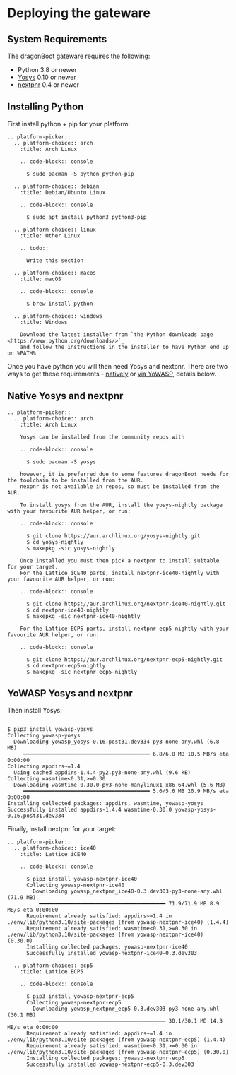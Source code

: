 Deploying the gateware
======================

System Requirements
-------------------

The dragonBoot gateware requires the following:

* Python 3.8 or newer
* [Yosys](https://github.com/YosysHQ/yosys) 0.10 or newer
* [nextpnr](https://github.com/YosysHQ/nextpnr) 0.4 or newer

Installing Python
-----------------

First install python + pip for your platform:

```{eval-rst}
.. platform-picker::
  .. platform-choice:: arch
    :title: Arch Linux

    .. code-block:: console

      $ sudo pacman -S python python-pip

  .. platform-choice:: debian
    :title: Debian/Ubuntu Linux

    .. code-block:: console

      $ sudo apt install python3 python3-pip

  .. platform-choice:: linux
    :title: Other Linux

    .. todo::

      Write this section

  .. platform-choice:: macos
    :title: macOS

    .. code-block:: console

      $ brew install python

  .. platform-choice:: windows
    :title: Windows

    Download the latest installer from `the Python downloads page <https://www.python.org/downloads/>`_
    and follow the instructions in the installer to have Python end up on %PATH%

```

Once you have python you will then need Yosys and nextpnr.
There are two ways to get these requirements - [natively](#native-yosys-and-nextpnr) or
[via YoWASP](#yowasp-yosys-and-nextpnr), details below.

Native Yosys and nextpnr
------------------------

```{eval-rst}
.. platform-picker::
  .. platform-choice:: arch
    :title: Arch Linux

    Yosys can be installed from the community repos with

    .. code-block:: console

      $ sudo pacman -S yosys

    however, it is preferred due to some features dragonBoot needs for the toolchain to be installed from the AUR.
    nexpnr is not available in repos, so must be installed from the AUR.

    To install yosys from the AUR, install the yosys-nightly package with your favourite AUR helper, or run:

    .. code-block:: console

      $ git clone https://aur.archlinux.org/yosys-nightly.git
      $ cd yosys-nightly
      $ makepkg -sic yosys-nightly

    Once installed you must then pick a nextpnr to install suitable for your target.
    For the Lattice iCE40 parts, install nextpnr-ice40-nightly with your favourite AUR helper, or run:

    .. code-block:: console

      $ git clone https://aur.archlinux.org/nextpnr-ice40-nightly.git
      $ cd nextpnr-ice40-nightly
      $ makepkg -sic nextpnr-ice40-nightly

    For the Lattice ECP5 parts, install nextpnr-ecp5-nightly with your favourite AUR helper, or run:

    .. code-block:: console

      $ git clone https://aur.archlinux.org/nextpnr-ecp5-nightly.git
      $ cd nextpnr-ecp5-nightly
      $ makepkg -sic nextpnr-ecp5-nightly

```

YoWASP Yosys and nextpnr
------------------------

Then install Yosys:

```{code-block} console

$ pip3 install yowasp-yosys
Collecting yowasp-yosys
  Downloading yowasp_yosys-0.16.post31.dev334-py3-none-any.whl (6.8 MB)
     ━━━━━━━━━━━━━━━━━━━━━━━━━━━━━━━━━━━━━━━━ 6.8/6.8 MB 10.5 MB/s eta 0:00:00
Collecting appdirs~=1.4
  Using cached appdirs-1.4.4-py2.py3-none-any.whl (9.6 kB)
Collecting wasmtime<0.31,>=0.30
  Downloading wasmtime-0.30.0-py3-none-manylinux1_x86_64.whl (5.6 MB)
     ━━━━━━━━━━━━━━━━━━━━━━━━━━━━━━━━━━━━━━━━ 5.6/5.6 MB 20.9 MB/s eta 0:00:00
Installing collected packages: appdirs, wasmtime, yowasp-yosys
Successfully installed appdirs-1.4.4 wasmtime-0.30.0 yowasp-yosys-0.16.post31.dev334
```

Finally, install nextpnr for your target:

```{eval-rst}
.. platform-picker::
  .. platform-choice:: ice40
    :title: Lattice iCE40

    .. code-block:: console

      $ pip3 install yowasp-nextpnr-ice40
      Collecting yowasp-nextpnr-ice40
        Downloading yowasp_nextpnr_ice40-0.3.dev303-py3-none-any.whl (71.9 MB)
          ━━━━━━━━━━━━━━━━━━━━━━━━━━━━━━━━━━━━━━━━ 71.9/71.9 MB 8.9 MB/s eta 0:00:00
      Requirement already satisfied: appdirs~=1.4 in ./env/lib/python3.10/site-packages (from yowasp-nextpnr-ice40) (1.4.4)
      Requirement already satisfied: wasmtime<0.31,>=0.30 in ./env/lib/python3.10/site-packages (from yowasp-nextpnr-ice40) (0.30.0)
      Installing collected packages: yowasp-nextpnr-ice40
      Successfully installed yowasp-nextpnr-ice40-0.3.dev303

  .. platform-choice:: ecp5
    :title: Lattice ECP5

    .. code-block:: console

      $ pip3 install yowasp-nextpnr-ecp5
      Collecting yowasp-nextpnr-ecp5
        Downloading yowasp_nextpnr_ecp5-0.3.dev303-py3-none-any.whl (30.1 MB)
          ━━━━━━━━━━━━━━━━━━━━━━━━━━━━━━━━━━━━━━━━ 30.1/30.1 MB 14.3 MB/s eta 0:00:00
      Requirement already satisfied: appdirs~=1.4 in ./env/lib/python3.10/site-packages (from yowasp-nextpnr-ecp5) (1.4.4)
      Requirement already satisfied: wasmtime<0.31,>=0.30 in ./env/lib/python3.10/site-packages (from yowasp-nextpnr-ecp5) (0.30.0)
      Installing collected packages: yowasp-nextpnr-ecp5
      Successfully installed yowasp-nextpnr-ecp5-0.3.dev303
```
